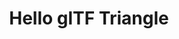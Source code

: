 ---
layout: post.html
id: 'gltf-hello-triangle'
title: 'Hello glTF Triangle'
description: 'Load and parse the simplest glTF containing a single triangle with positions and indices.'
prevDemoId: 'geometry-instancing'
prevDemoTitle: 'Geometry Instancing'
nextDemoId: 'gltf-buggy'
nextDemoTitle: 'glTF Buggy'
---